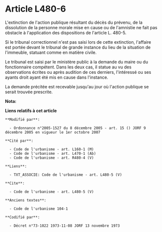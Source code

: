 # Article L480-6

L'extinction de l'action publique résultant du décès du prévenu, de la dissolution de la personne morale mise en cause ou de
l'amnistie ne fait pas obstacle à l'application des dispositions de l'article L. 480-5. 

Si le tribunal correctionnel n'est pas saisi lors de cette extinction, l'affaire est portée devant le tribunal de grande
instance du lieu de la situation de l'immeuble, statuant comme en matière civile. 

Le tribunal est saisi par le ministère public à la demande du maire ou du fonctionnaire compétent. Dans les deux cas, il
statue au vu des observations écrites ou après audition de ces derniers, l'intéressé ou ses ayants droit ayant été mis en
cause dans l'instance. 

La demande précitée est recevable jusqu'au jour où l'action publique se serait trouvée prescrite.

**Nota:**



**Liens relatifs à cet article**

	**Modifié par**:

	  - Ordonnance n°2005-1527 du 8 décembre 2005 - art. 15 () JORF 9 décembre 2005 en vigueur le 1er octobre 2007

	**Cité par**:

	  - Code de l'urbanisme - art. L160-1 (M)
	  - Code de l'urbanisme - art. L470-1 (Ab)
	  - Code de l'urbanisme - art. R480-4 (V)

	**Liens**:

	  - TXT_ASSOCIE: Code de l'urbanisme - art. L480-5 (V)

	**Cite**:

	  - Code de l'urbanisme - art. L480-5 (V)

	**Anciens textes**:

	  - Code de l'urbanisme 104-1

	**Codifié par**:

	  - Décret n°73-1022 1973-11-08 JORF 13 novembre 1973
